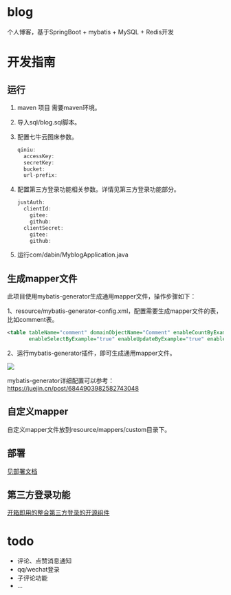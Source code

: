 # blog
个人博客，基于SpringBoot + mybatis + MySQL + Redis开发

# 开发指南

## 运行

1. maven 项目 需要maven环境。

2. 导入sql/blog.sql脚本。

3. 配置七牛云图床参数。

   ```java
   qiniu:
     accessKey: 
     secretKey:
     bucket: 
     url-prefix: 
   ```

4. 配置第三方登录功能相关参数。详情见第三方登录功能部分。

   ```java
   justAuth:
     clientId:
       gitee: 
       github: 
     clientSecret:
       gitee: 
       github: 
   ```

5. 运行com/dabin/MyblogApplication.java

## 生成mapper文件

此项目使用mybatis-generator生成通用mapper文件，操作步骤如下：

1、resource/mybatis-generator-config.xml，配置需要生成mapper文件的表，比如comment表。

```xml
<table tableName="comment" domainObjectName="Comment" enableCountByExample="true" enableDeleteByExample="true"
       enableSelectByExample="true" enableUpdateByExample="true" enableInsert="true"></table>
```

2、运行mybatis-generator插件，即可生成通用mapper文件。

![](https://gitee.com/tysondai/img/raw/master/image-20220301002441621.png)

mybatis-generator详细配置可以参考：https://juejin.cn/post/6844903982582743048

## 自定义mapper

自定义mapper文件放到resource/mappers/custom目录下。

## 部署

[见部署文档](./docs/deploy.md)

## 第三方登录功能

[开箱即用的整合第三方登录的开源组件](https://justauth.wiki/)


# todo

- 评论、点赞消息通知
- qq/wechat登录
- 子评论功能
- ...

